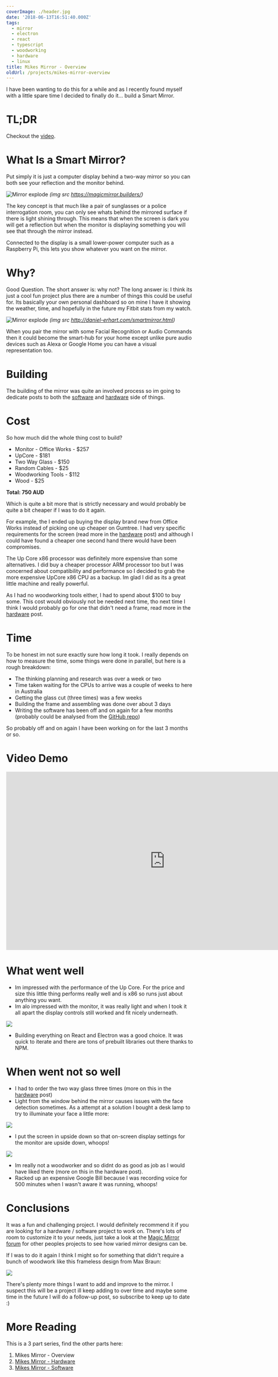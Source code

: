 ```yaml
---
coverImage: ./header.jpg
date: '2018-06-13T16:51:40.000Z'
tags:
  - mirror
  - electron
  - react
  - typescript
  - woodworking
  - hardware
  - linux
title: Mikes Mirror - Overview
oldUrl: /projects/mikes-mirror-overview
---
```


I have been wanting to do this for a while and as I recently found myself with a little spare time I decided to finally do it... build a Smart Mirror.

<!-- more -->

# TL;DR

Checkout the [video](#video).

# What Is a Smart Mirror?

Put simply it is just a computer display behind a two-way mirror so you can both see your reflection and the monitor behind.

![Mirror explode](./mirrorexplode.jpg)
_(img src https://magicmirror.builders/)_

The key concept is that much like a pair of sunglasses or a police interrogation room, you can only see whats behind the mirrored surface if there is light shining through. This means that when the screen is dark you will get a reflection but when the monitor is displaying something you will see that through the mirror instead.

Connected to the display is a small lower-power computer such as a Raspberry Pi, this lets you show whatever you want on the mirror.

# Why?

Good Question. The short answer is: why not? The long answer is: I think its just a cool fun project plus there are a number of things this could be useful for. Its basically your own personal dashboard so on mine I have it showing the weather, time, and hopefully in the future my Fitbit stats from my watch.

![Mirror explode](./healthmock.jpg)
_(img src http://daniel-erhart.com/smartmirror.html)_

When you pair the mirror with some Facial Recognition or Audio Commands then it could become the smart-hub for your home except unlike pure audio devices such as Alexa or Google Home you can have a visual representation too.

# Building

The building of the mirror was quite an involved process so im going to dedicate posts to both the [software](/projects/mikes-mirror-software/) and [hardware](/projects/mikes-mirror-hardware/) side of things.

# Cost

So how much did the whole thing cost to build?

- Monitor - Office Works - \$257
- UpCore - \$181
- Two Way Glass - \$150
- Random Cables - \$25
- Woodworking Tools - \$112
- Wood - \$25

**Total: 750 AUD**

Which is quite a bit more that is strictly necessary and would probably be quite a bit cheaper if I was to do it again.

For example, the I ended up buying the display brand new from Office Works instead of picking one up cheaper on Gumtree. I had very specific requirements for the screen (read more in the [hardware](/projects/mikes-mirror-hardware/) post) and although I could have found a cheaper one second hand there would have been compromises.

The Up Core x86 processor was definitely more expensive than some alternatives. I did buy a cheaper processor ARM processor too but I was concerned about compatibility and performance so I decided to grab the more expensive UpCore x86 CPU as a backup. Im glad I did as its a great little machine and really powerful.

As I had no woodworking tools either, I had to spend about \$100 to buy some. This cost would obviously not be needed next time, tho next time I think I would probably go for one that didn't need a frame, read more in the [hardware](/projects/mikes-mirror-hardware/) post.

# Time

To be honest im not sure exactly sure how long it took. I really depends on how to measure the time, some things were done in parallel, but here is a rough breakdown:

- The thinking planning and research was over a week or two
- Time taken waiting for the CPUs to arrive was a couple of weeks to here in Australia
- Getting the glass cut (three times) was a few weeks
- Building the frame and assembling was done over about 3 days
- Writing the software has been off and on again for a few months (probably could be analysed from the [GitHub repo](https://github.com/mikecann/mikes-mirror))

So probably off and on again I have been working on for the last 3 months or so.

# <a name="video"></a> Video Demo

<iframe width="853" height="480" src="https://www.youtube.com/embed/FHjZnk6JYVQ" frameborder="0" allow="autoplay; encrypted-media" allowfullscreen></iframe>

# What went well

- Im impressed with the performance of the Up Core. For the price and size this little thing performs really well and is x86 so runs just about anything you want.
- Im alo impressed with the monitor, it was really light and when I took it all apart the display controls still worked and fit nicely underneath.

[![](./bottom-controls.jpg)](./bottom-controls.jpg)

- Building everything on React and Electron was a good choice. It was quick to iterate and there are tons of prebuilt libraries out there thanks to NPM.

# When went not so well

- I had to order the two way glass three times (more on this in the [hardware](/projects/mikes-mirror-hardware/) post)
- Light from the window behind the mirror causes issues with the face detection sometimes. As a attempt at a solution I bought a desk lamp to try to illuminate your face a little more:

[![](./mirror-with-desklight.jpg)](./mirror-with-desklight.jpg)

- I put the screen in upside down so that on-screen display settings for the monitor are upside down, whoops!

[![](./upsidown-ocd.jpg)](./upsidown-ocd.jpg)

- Im really not a woodworker and so didnt do as good as job as I would have liked there (more on this in the hardware post).
- Racked up an expensive Google Bill because I was recording voice for 500 minutes when I wasn't aware it was running, whoops!

# Conclusions

It was a fun and challenging project. I would definitely recommend it if you are looking for a hardware / software project to work on. There's lots of room to customize it to your needs, just take a look at the [Magic Mirror forum](https://forum.magicmirror.builders/category/12/show-your-mirror) for other peoples projects to see how varied mirror designs can be.

If I was to do it again I think I might so for something that didn't require a bunch of woodwork like this frameless design from Max Braun:

[![](./frameless-mirror.png)](./frameless-mirror.png)

There's plenty more things I want to add and improve to the mirror. I suspect this will be a project ill keep adding to over time and maybe some time in the future I will do a follow-up post, so subscribe to keep up to date :)

# More Reading

This is a 3 part series, find the other parts here:

1. Mikes Mirror - Overview
2. [Mikes Mirror - Hardware](/projects/mikes-mirror-hardware/)
3. [Mikes Mirror - Software](/projects/mikes-mirror-software/)
